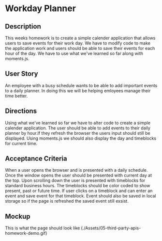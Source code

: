# Workday Planner

## Description
This weeks homework is to create a simple calender application that allows users to save events for their work day. We have to modify code to make the application work and users should be able to save their events for each hour of the day. We have to use what we've learned so far along with moments.js.

## User Story
An employee with a busy schedule wants to be able to add important events to a daily planner. In doing this we will be helping emloyees manage their time better.

## Directions
Using what we've learned so far we have to alter code to create a simple calender application. The user should be able to add events to their daily planner by hour.If they refresh the browser the users input should still be displayed. Using moments.js we should also display the day and timeblocks for current time.

## Acceptance Criteria
When a user opens the browser and is presented with a daily schedule. Once the window opens the user should be presented with current day at the top. Upon scrolling down the user is presented with timeblocks for standard business hours. The timeblocks should be color coded to show present, past or future time. If user clicks on a timeblock and can enter an event and save event for that timeblock. Event should also be saved in local storage so if the page is refreshed the saved event still exsist.

## Mockup 
This is what the page should look like
(./Assets/05-third-party-apis-homework-demo.gif)
